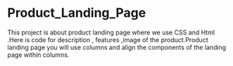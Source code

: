 # Product_Landing_Page
This project is about product landing page where we use CSS and Html .Here is code for description , features ,image of the product.Product landing page you will use columns and align the components of the landing page within columns.
